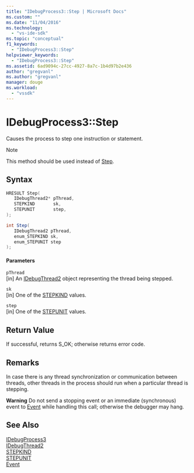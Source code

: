 ```yaml
---
title: "IDebugProcess3::Step | Microsoft Docs"
ms.custom: ""
ms.date: "11/04/2016"
ms.technology: 
  - "vs-ide-sdk"
ms.topic: "conceptual"
f1_keywords: 
  - "IDebugProcess3::Step"
helpviewer_keywords: 
  - "IDebugProcess3::Step"
ms.assetid: 6ad9094c-27cc-4927-8a7c-1b4d97b2e436
author: "gregvanl"
ms.author: "gregvanl"
manager: douge
ms.workload: 
  - "vssdk"
---
```

# IDebugProcess3::Step
Causes the process to step one instruction or statement.  
  
> [!NOTE]
>  This method should be used instead of [Step](../../../extensibility/debugger/reference/idebugprogram2-step.md).  
  
## Syntax  
  
```cpp  
HRESULT Step(  
   IDebugThread2* pThread,  
   STEPKIND       sk,  
   STEPUNIT       step,  
);  
```  
  
```csharp  
int Step(  
   IDebugThread2 pThread,   
   enum_STEPKIND sk,   
   enum_STEPUNIT step  
);  
```  
  
#### Parameters  
 `pThread`  
 [in] An [IDebugThread2](../../../extensibility/debugger/reference/idebugthread2.md) object representing the thread being stepped.  
  
 `sk`  
 [in] One of the [STEPKIND](../../../extensibility/debugger/reference/stepkind.md) values.  
  
 `step`  
 [in] One of the [STEPUNIT](../../../extensibility/debugger/reference/stepunit.md) values.  
  
## Return Value  
 If successful, returns S_OK; otherwise returns error code.  
  
## Remarks  
 In case there is any thread synchronization or communication between threads, other threads in the process should run when a particular thread is stepping.  
  
 **Warning** Do not send a stopping event or an immediate (synchronous) event to [Event](../../../extensibility/debugger/reference/idebugeventcallback2-event.md) while handling this call; otherwise the debugger may hang.  
  
## See Also  
 [IDebugProcess3](../../../extensibility/debugger/reference/idebugprocess3.md)   
 [IDebugThread2](../../../extensibility/debugger/reference/idebugthread2.md)   
 [STEPKIND](../../../extensibility/debugger/reference/stepkind.md)   
 [STEPUNIT](../../../extensibility/debugger/reference/stepunit.md)   
 [Event](../../../extensibility/debugger/reference/idebugeventcallback2-event.md)
